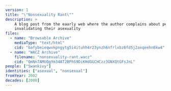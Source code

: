 ```yaml
---
version: 1
title: "\"Nonsexuality Rant\""
description: >
    A blog post from the eaarly web where the author complains about people
    invalidating their asexuality
files:
  - name: "Browsable Archive"
    mediaType: "text/html"
    cid: "bafybeieqwvkpngytg5i4ituhh4r23ynzh6nfrlxbz6fd5j2axqeehn6kw4"
  - name: "WACZ Archive"
    filename: "nonsexuality-rant.wacz"
    cid: "QmNn7AMUQgYm34AT2BPhS9DiKHdGGCHCzz3GNXQtGFsJnL"
people: ["Swankivy"]
identities: ["asexual", "nonsexual"]
fromYear: 2002
decades: [2000]
---
```

